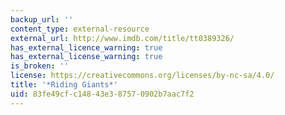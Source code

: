 ```yaml
---
backup_url: ''
content_type: external-resource
external_url: http://www.imdb.com/title/tt0389326/
has_external_licence_warning: true
has_external_license_warning: true
is_broken: ''
license: https://creativecommons.org/licenses/by-nc-sa/4.0/
title: '*Riding Giants*'
uid: 83fe49cf-c148-43e3-8757-0902b7aac7f2
---
```


